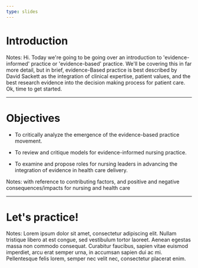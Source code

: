 ```yaml
---
type: slides
---
```


# Introduction

Notes: Hi. Today we're going to be going over an introduction to 'evidence-informed' practice or 'evidence-based' practice.  We'll be covering this in far more detail, but in brief, evidence-Based practice is best described by David Sackett as the integration of clinical expertise, patient values, and the best research evidence into the decision making process for patient care. Ok, time to get started.

---

# Objectives

- To critically analyze the emergence of the evidence-based practice movement.

- To review and critique models for evidence-informed nursing practice.

- To examine and propose roles for nursing leaders in advancing the <br> integration of evidence in health care delivery.

Notes: with reference to contributing factors, and positive and negative consequences/impacts for nursing and health care

---

# Let's practice!

Notes: Lorem ipsum dolor sit amet, consectetur adipiscing elit. Nullam tristique
libero at est congue, sed vestibulum tortor laoreet. Aenean egestas massa non
commodo consequat. Curabitur faucibus, sapien vitae euismod imperdiet, arcu erat
semper urna, in accumsan sapien dui ac mi. Pellentesque felis lorem, semper nec
velit nec, consectetur placerat enim.
